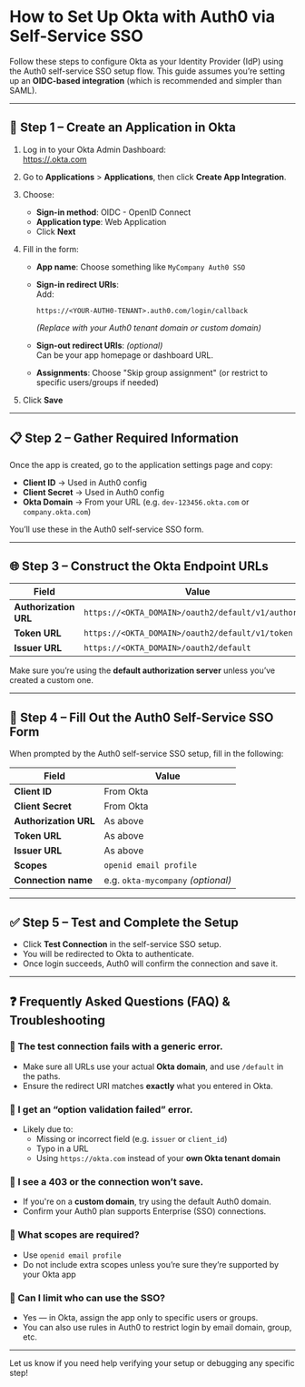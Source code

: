 # How to Set Up Okta with Auth0 via Self-Service SSO

Follow these steps to configure Okta as your Identity Provider (IdP) using the Auth0 self-service SSO setup flow. This guide assumes you’re setting up an **OIDC-based integration** (which is recommended and simpler than SAML).

---

## 🔧 Step 1 – Create an Application in Okta

1. Log in to your Okta Admin Dashboard:  
   [https://<your-okta-domain>.okta.com](https://<your-okta-domain>.okta.com)

2. Go to **Applications** > **Applications**, then click **Create App Integration**.

3. Choose:
   - **Sign-in method**: OIDC - OpenID Connect
   - **Application type**: Web Application
   - Click **Next**

4. Fill in the form:
   - **App name**: Choose something like `MyCompany Auth0 SSO`
   - **Sign-in redirect URIs**:  
     Add:
     ```
     https://<YOUR-AUTH0-TENANT>.auth0.com/login/callback
     ```
     *(Replace with your Auth0 tenant domain or custom domain)*

   - **Sign-out redirect URIs**: *(optional)*  
     Can be your app homepage or dashboard URL.

   - **Assignments**: Choose "Skip group assignment" (or restrict to specific users/groups if needed)

5. Click **Save**

---

## 📋 Step 2 – Gather Required Information

Once the app is created, go to the application settings page and copy:

- **Client ID** → Used in Auth0 config
- **Client Secret** → Used in Auth0 config
- **Okta Domain** → From your URL (e.g. `dev-123456.okta.com` or `company.okta.com`)

You’ll use these in the Auth0 self-service SSO form.

---

## 🌐 Step 3 – Construct the Okta Endpoint URLs

| Field               | Value |
|--------------------|-------|
| **Authorization URL** | `https://<OKTA_DOMAIN>/oauth2/default/v1/authorize` |
| **Token URL**         | `https://<OKTA_DOMAIN>/oauth2/default/v1/token` |
| **Issuer URL**        | `https://<OKTA_DOMAIN>/oauth2/default` |

Make sure you’re using the **default authorization server** unless you’ve created a custom one.

---

## 🔑 Step 4 – Fill Out the Auth0 Self-Service SSO Form

When prompted by the Auth0 self-service SSO setup, fill in the following:

| Field             | Value |
|------------------|-------|
| **Client ID**         | From Okta |
| **Client Secret**     | From Okta |
| **Authorization URL** | As above |
| **Token URL**         | As above |
| **Issuer URL**        | As above |
| **Scopes**            | `openid email profile` |
| **Connection name**   | e.g. `okta-mycompany` *(optional)*

---

## ✅ Step 5 – Test and Complete the Setup

- Click **Test Connection** in the self-service SSO setup.
- You will be redirected to Okta to authenticate.
- Once login succeeds, Auth0 will confirm the connection and save it.

---

## ❓ Frequently Asked Questions (FAQ) & Troubleshooting

### 🔹 The test connection fails with a generic error.
- Make sure all URLs use your actual **Okta domain**, and use `/default` in the paths.
- Ensure the redirect URI matches **exactly** what you entered in Okta.

### 🔹 I get an “option validation failed” error.
- Likely due to:
  - Missing or incorrect field (e.g. `issuer` or `client_id`)
  - Typo in a URL
  - Using `https://okta.com` instead of your **own Okta tenant domain**

### 🔹 I see a 403 or the connection won’t save.
- If you're on a **custom domain**, try using the default Auth0 domain.
- Confirm your Auth0 plan supports Enterprise (SSO) connections.

### 🔹 What scopes are required?
- Use `openid email profile`
- Do not include extra scopes unless you’re sure they’re supported by your Okta app

### 🔹 Can I limit who can use the SSO?
- Yes — in Okta, assign the app only to specific users or groups.
- You can also use rules in Auth0 to restrict login by email domain, group, etc.

---

Let us know if you need help verifying your setup or debugging any specific step!
